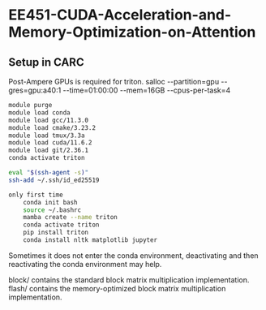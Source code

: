 # EE451-CUDA-Acceleration-and-Memory-Optimization-on-Attention
## Setup in CARC
Post-Ampere GPUs is required for triton.
salloc --partition=gpu --gres=gpu:a40:1 --time=01:00:00 --mem=16GB --cpus-per-task=4


```bash
module purge
module load conda
module load gcc/11.3.0 
module load cmake/3.23.2
module load tmux/3.3a
module load cuda/11.6.2
module load git/2.36.1
conda activate triton

eval "$(ssh-agent -s)"
ssh-add ~/.ssh/id_ed25519

only first time
    conda init bash
    source ~/.bashrc
    mamba create --name triton
    conda activate triton
    pip install triton
    conda install nltk matplotlib jupyter

```
Sometimes it does not enter the conda environment, deactivating and then reactivating the conda environment may help.

block/ contains the standard block matrix multiplication implementation.
flash/ contains the memory-optimized block matrix multiplication implementation.